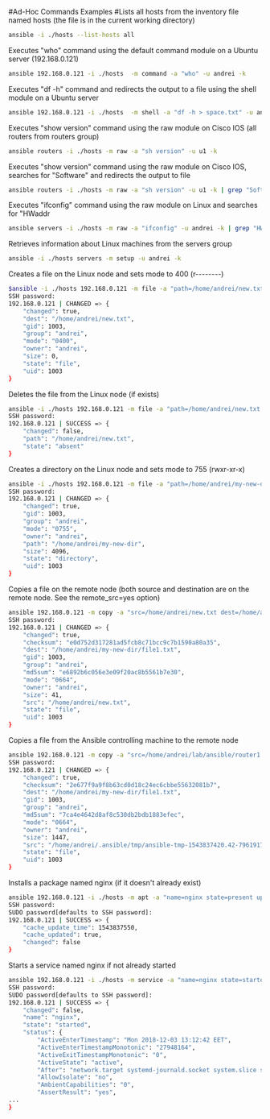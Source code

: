 #Ad-Hoc Commands Examples
#Lists all hosts from the inventory file named hosts (the file is in the current working directory)

```bash
ansible -i ./hosts --list-hosts all
```


Executes "who" command using the default command module on a Ubuntu server (192.168.0.121)
```bash
ansible 192.168.0.121 -i ./hosts  -m command -a "who" -u andrei -k
```


Executes "df -h" command and redirects the output to a file using the shell module on a Ubuntu server
```bash
ansible 192.168.0.121 -i ./hosts  -m shell -a "df -h > space.txt" -u andrei -k
```


Executes "show version" command using the raw module on Cisco IOS (all routers from routers group)
```bash
ansible routers -i ./hosts -m raw -a "sh version" -u u1 -k
```


Executes "show version" command using the raw module on Cisco IOS, searches for "Software" and redirects the output to file
```bash
ansible routers -i ./hosts -m raw -a "sh version" -u u1 -k | grep "Software" > routers_ios.txt
```


Executes "ifconfig" command using the raw module on Linux and searches for "HWaddr
```bash
ansible servers -i ./hosts -m raw -a "ifconfig" -u andrei -k | grep "HWaddr"
```


Retrieves information about Linux machines from the servers group
```bash
ansible -i ./hosts servers -m setup -u andrei -k
```


Creates a file on the Linux node and sets mode to 400 (r--------)
```bash
$ansible -i ./hosts 192.168.0.121 -m file -a "path=/home/andrei/new.txt state=touch mode=400" -u andrei -k
SSH password:
192.168.0.121 | CHANGED => {
    "changed": true,
    "dest": "/home/andrei/new.txt",
    "gid": 1003,
    "group": "andrei",
    "mode": "0400",
    "owner": "andrei",
    "size": 0,
    "state": "file",
    "uid": 1003
}
```

Deletes the file from the Linux node (if exists)
```bash
ansible -i ./hosts 192.168.0.121 -m file -a "path=/home/andrei/new.txt state=absent" -u andrei -k
SSH password:
192.168.0.121 | SUCCESS => {
    "changed": false,
    "path": "/home/andrei/new.txt",
    "state": "absent"
}

```
Creates a directory on the Linux node and sets mode to 755 (rwxr-xr-x)
```bash
ansible -i ./hosts 192.168.0.121 -m file -a "path=/home/andrei/my-new-dir state=directory mode=755" -u andrei -k
SSH password:
192.168.0.121 | CHANGED => {
    "changed": true,
    "gid": 1003,
    "group": "andrei",
    "mode": "0755",
    "owner": "andrei",
    "path": "/home/andrei/my-new-dir",
    "size": 4096,
    "state": "directory",
    "uid": 1003
}

```
Copies a file on the remote node (both source and destination are on the remote node. See the remote_src=yes option)
```bash
ansible 192.168.0.121 -m copy -a "src=/home/andrei/new.txt dest=/home/andrei/my-new-dir/file1.txt remote_src=yes" -u andrei -k
SSH password:
192.168.0.121 | CHANGED => {
    "changed": true,
    "checksum": "e0d752d317281ad5fcb8c71bcc9c7b1590a80a35",
    "dest": "/home/andrei/my-new-dir/file1.txt",
    "gid": 1003,
    "group": "andrei",
    "md5sum": "e6892b6c056e3e09f20ac8b5561b7e30",
    "mode": "0664",
    "owner": "andrei",
    "size": 41,
    "src": "/home/andrei/new.txt",
    "state": "file",
    "uid": 1003
}

```
Copies a file from the Ansible controlling machine to the remote node
```bash
ansible 192.168.0.121 -m copy -a "src=/home/andrei/lab/ansible/router1.txt dest=/home/andrei/my-new-dir/file1.txt" -u andrei -k
SSH password:
192.168.0.121 | CHANGED => {
    "changed": true,
    "checksum": "2e677f9a9f8b63cd0d18c24ec6cbbe55632081b7",
    "dest": "/home/andrei/my-new-dir/file1.txt",
    "gid": 1003,
    "group": "andrei",
    "md5sum": "7ca4e4642d8af8c530db2bdb1883efec",
    "mode": "0664",
    "owner": "andrei",
    "size": 1447,
    "src": "/home/andrei/.ansible/tmp/ansible-tmp-1543837420.42-79619171560006/source",
    "state": "file",
    "uid": 1003
}

```
Installs a package named nginx (if it doesn't already exist)
```bash
ansible 192.168.0.121 -i ./hosts -m apt -a "name=nginx state=present update_cache=true" -u andrei -k --become -K
SSH password:
SUDO password[defaults to SSH password]:
192.168.0.121 | SUCCESS => {
    "cache_update_time": 1543837550,
    "cache_updated": true,
    "changed": false
}
```

Starts a service named nginx if not already started
```bash
ansible 192.168.0.121 -i ./hosts -m service -a "name=nginx state=started" -u andrei -k --become -K
SSH password:
SUDO password[defaults to SSH password]:
192.168.0.121 | SUCCESS => {
    "changed": false,
    "name": "nginx",
    "state": "started",
    "status": {
        "ActiveEnterTimestamp": "Mon 2018-12-03 13:12:42 EET",
        "ActiveEnterTimestampMonotonic": "27948164",
        "ActiveExitTimestampMonotonic": "0",
        "ActiveState": "active",
        "After": "network.target systemd-journald.socket system.slice sysinit.target basic.target",
        "AllowIsolate": "no",
        "AmbientCapabilities": "0",
        "AssertResult": "yes",
...
}
```